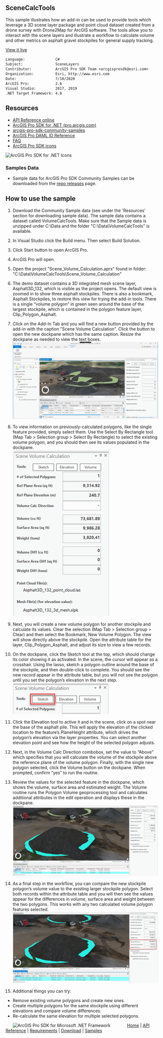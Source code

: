 ## SceneCalcTools

<!-- TODO: Write a brief abstract explaining this sample -->
This sample illustrates how an add-in can be used to provide tools which leverage a 3D scene layer package and point cloud dataset created from a drone survey with Drone2Map for ArcGIS software.  The tools allow you to interact with the scene layers and illustrate a workflow to calculate volume and other metrics on asphalt gravel stockpiles for general supply tracking.  
  


<a href="http://pro.arcgis.com/en/pro-app/sdk/" target="_blank">View it live</a>

<!-- TODO: Fill this section below with metadata about this sample-->
```
Language:              C#
Subject:               SceneLayers
Contributor:           ArcGIS Pro SDK Team <arcgisprosdk@esri.com>
Organization:          Esri, http://www.esri.com
Date:                  7/10/2020
ArcGIS Pro:            2.6
Visual Studio:         2017, 2019
.NET Target Framework: 4.8
```

## Resources

* [API Reference online](https://pro.arcgis.com/en/pro-app/sdk/api-reference)
* <a href="https://pro.arcgis.com/en/pro-app/sdk/" target="_blank">ArcGIS Pro SDK for .NET (pro.arcgis.com)</a>
* [arcgis-pro-sdk-community-samples](https://github.com/Esri/arcgis-pro-sdk-community-samples)
* [ArcGIS Pro DAML ID Reference](https://github.com/Esri/arcgis-pro-sdk/wiki/ArcGIS-Pro-DAML-ID-Reference)
* [FAQ](https://github.com/Esri/arcgis-pro-sdk/wiki/FAQ)
* [ArcGIS Pro SDK icons](https://github.com/Esri/arcgis-pro-sdk/releases/tag/2.4.0.19948)

![ArcGIS Pro SDK for .NET Icons](https://Esri.github.io/arcgis-pro-sdk/images/Home/Image-of-icons.png  "ArcGIS Pro SDK Icons")

### Samples Data

* Sample data for ArcGIS Pro SDK Community Samples can be downloaded from the [repo releases](https://github.com/Esri/arcgis-pro-sdk-community-samples/releases) page.  

## How to use the sample
<!-- TODO: Explain how this sample can be used. To use images in this section, create the image file in your sample project's screenshots folder. Use relative url to link to this image using this syntax: ![My sample Image](FacePage/SampleImage.png) -->
1. Download the Community Sample data (see under the 'Resources' section for downloading sample data). The sample data contains a dataset called VolumeCalcTools.  Make sure that the Sample data is unzipped under C:\Data and the folder "C:\Data\VolumeCalcTools\" is available.    
1. In Visual Studio click the Build menu. Then select Build Solution.  
1. Click Start button to open ArcGIS Pro.  
1. ArcGIS Pro will open.   
1. Open the project "Scene_Volume_Calculation.aprx" found in folder: "C:\Data\VolumeCalcTools\Scene_Volume_Calculation\"  
1. The demo dataset contains a 3D integrated mesh scene layer, Asphalt3D_132, which is visible as the project opens.  The default view is zoomed in to show three asphalt stockpiles.  There is also a bookmark, Asphalt Stockpiles, to restore this view for trying the add-in tools. There is a single “volume polygon” in green seen around the base of the largest stockpile, which is contained in the polygon feature layer, Clip_Polygon_Asphalt.  
1. Click on the Add-In Tab and you will find a new button provided by the add-in with the caption "Scene Volume Calculation".  Click the button to open the new dockpane which has the same caption.  Resize the dockpane as needed to view the text boxes.  
![UI](Screenshot/Screen1.png)   
  
1. To view information on previously-calculated polygons, like the single feature provided, simply select them.  Use the Select By Rectangle tool (Map Tab > Selection group > Select By Rectangle) to select the existing volume polygon, and you should then see its values populated in the dockpane.  
![UI](Screenshot/Screen2.png)   
  
1. Next, you will create a new volume polygon for another stockpile and calculate its values.  Clear the selection (Map Tab > Selection group > Clear) and then select the Bookmark, New Volume Polygon. The view will show directly above the stockpile.  Open the attribute table for the layer, Clip_Polygon_Asphalt, and adjust its size to view a few records.  
1. On the dockpane, click the Sketch tool at the top, which should change its color showing it as activated.  In the scene, the cursor will appear as a crosshair. Using the lasso, sketch a polygon outline around the base of the stockpile, and then double-click to complete.  You should see the new record appear in the attribute table, but you will not see the polygon until you set the polygon’s elevation in the next step.    
![UI](Screenshot/Screen3.png)   
  
1. Click the Elevation tool to active it and in the scene, click on a spot near the base of the asphalt pile.  This will apply the elevation of the clicked location to the feature’s PlaneHeight attribute, which drives the polygon’s elevation via the layer properties.  You can select another elevation point and see how the height of the selected polygon adjusts.  
1. Next, in the Volume Calc Direction combobox, set the value to “Above” which specifies that you will calculate the volume of the stockpile above the reference plane of the volume polygon. Finally, with the single new polygon selected, click the Volume button on the dockpane.  When prompted, confirm “yes” to run the routine.  
1. Review the values for the selected feature in the dockpane, which shows the volume, surface area and estimated weight.  The Volume routine runs the Polygon Volume geoprocessing tool and calculates additional attributes in the edit operation and displays these in the dockpane.  
![UI](Screenshot/Screen4.png)   
  
1. As a final step in the workflow, you can compare the new stockpile polygon’s volume value to the existing larger stockpile polygon.  Select both records within the attribute table and you will then see the values appear for the differences in volume, surface area and weight between the two polygons.  This works with any two calculated volume polygon features selected.  
![UI](Screenshot/Screen5.png)   
  
1. Additional things you can try:  
- Remove existing volume polygons and create new ones.    
- Create multiple polygons for the same stockpile using different elevations and compare volume differences.  
- Re-calculate the same elevation for multiple selected polygons.  
  


<!-- End -->

&nbsp;&nbsp;&nbsp;&nbsp;&nbsp;&nbsp;<img src="https://esri.github.io/arcgis-pro-sdk/images/ArcGISPro.png"  alt="ArcGIS Pro SDK for Microsoft .NET Framework" height = "20" width = "20" align="top"  >
&nbsp;&nbsp;&nbsp;&nbsp;&nbsp;&nbsp;&nbsp;&nbsp;&nbsp;&nbsp;&nbsp;&nbsp;
[Home](https://github.com/Esri/arcgis-pro-sdk/wiki) | <a href="https://pro.arcgis.com/en/pro-app/sdk/api-reference" target="_blank">API Reference</a> | [Requirements](https://github.com/Esri/arcgis-pro-sdk/wiki#requirements) | [Download](https://github.com/Esri/arcgis-pro-sdk/wiki#installing-arcgis-pro-sdk-for-net) | <a href="https://github.com/esri/arcgis-pro-sdk-community-samples" target="_blank">Samples</a>
